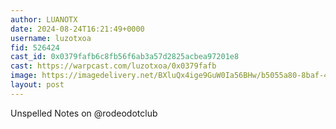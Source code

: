 ```yaml
---
author: LUANOTX
date: 2024-08-24T16:21:49+0000
username: luzotxoa
fid: 526424
cast_id: 0x0379fafb6c8fb56f6ab3a57d2825acbea97201e8
cast: https://warpcast.com/luzotxoa/0x0379fafb
image: https://imagedelivery.net/BXluQx4ige9GuW0Ia56BHw/b5055a80-8baf-4686-1ee8-27494481d100/original
layout: post
---
```

Unspelled Notes on @rodeodotclub  

<img src='https://imagedelivery.net/BXluQx4ige9GuW0Ia56BHw/b5055a80-8baf-4686-1ee8-27494481d100/original' alt='' referrerpolicy='no-referrer'/>